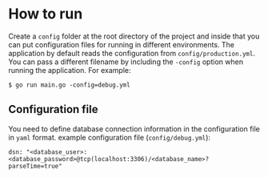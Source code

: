 # How to run

Create a `config` folder at the root directory of the project and inside that you can put configuration files for running in different environments.
The application by default reads the configuration from `config/production.yml`. You can pass a different filename by including the `-config` option when running the application. For example:

```
$ go run main.go -config=debug.yml
```

## Configuration file

You need to define database connection information in the configuration file in `yaml` format.
example configuration file (`config/debug.yml`):

```
dsn: "<database_user>:<database_password>@tcp(localhost:3306)/<database_name>?parseTime=true"
```
